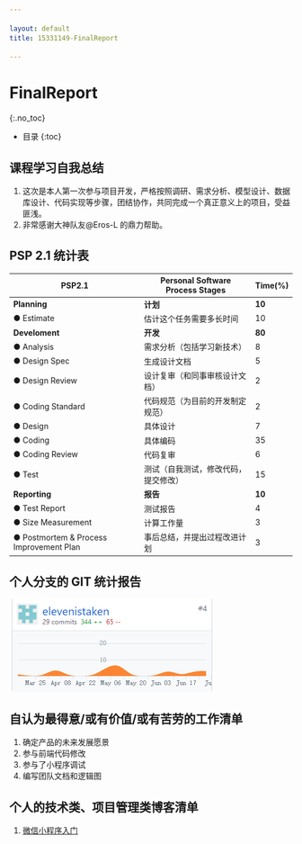 ```yaml
---

layout: default
title: 15331149-FinalReport

---
```

# FinalReport
{:.no_toc}

* 目录
{:toc}

## 课程学习自我总结

1. 这次是本人第一次参与项目开发，严格按照调研、需求分析、模型设计、数据库设计、代码实现等步骤，团结协作，共同完成一个真正意义上的项目，受益匪浅。
2. 非常感谢大神队友@Eros-L 的鼎力帮助。

## PSP 2.1 统计表

| PSP2.1          | Personal Software Process Stages | Time(%) |
|-----------------|----------------------------------|---------|
|**Planning**         |	**计划**	                            |    **10**    |
|● Estimate         |	估计这个任务需要多长时间             |	10      |
|**Develoment**       |	**开发**                              |	**80**    |
|● Analysis         |	需求分析（包括学习新技术）            |	8      |
|● Design Spec      |	生成设计文档                        |	5      |
|● Design Review    |	设计复审（和同事审核设计文档）         |	2    |
|● Coding Standard  |	代码规范（为目前的开发制定规范）       |	2    |
|● Design           |	具体设计                           |	7    |
|● Coding           |	具体编码                           |	35   |
|● Coding Review    |	代码复审                           |	6    |
|● Test             |	测试（自我测试，修改代码，提交修改）    |	15      |
|**Reporting**        |	**报告**                               |	**10**    |
|● Test Report      |	测试报告                           |	4    |
|● Size Measurement |	计算工作量                         |	3       |
|● Postmortem & Process Improvement Plan|	事后总结，并提出过程改进计划|	3|

## 个人分支的 GIT 统计报告

![](https://raw.githubusercontent.com/OrderingService/Dashboard/gh-pages/imgs/15331149_commit.png)



## 自认为最得意/或有价值/或有苦劳的工作清单

1. 确定产品的未来发展愿景
2. 参与前端代码修改
3. 参与了小程序调试
4. 编写团队文档和逻辑图

## 个人的技术类、项目管理类博客清单

1. [微信小程序入门]()
